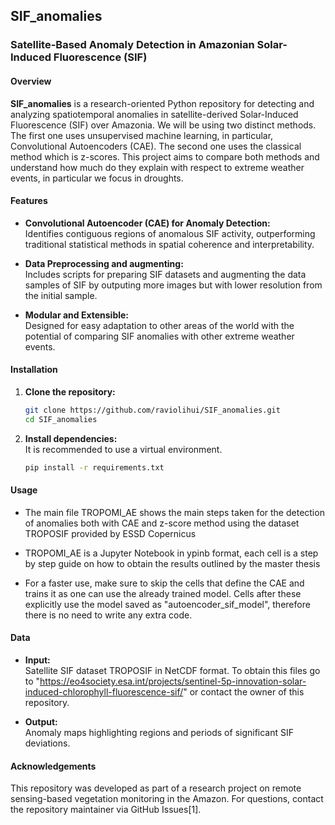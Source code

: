 ## SIF_anomalies

### Satellite-Based Anomaly Detection in Amazonian Solar-Induced Fluorescence (SIF)

#### Overview

**SIF_anomalies** is a research-oriented Python repository for detecting and analyzing spatiotemporal anomalies in satellite-derived Solar-Induced Fluorescence (SIF) over Amazonia. We will be using two distinct methods. The first one uses unsupervised machine learning, in particular, Convolutional Autoencoders (CAE). The second one uses the classical method which is z-scores. This project aims to compare both methods and understand how much do they explain with respect to extreme weather events, in particular we focus in droughts. 

#### Features

- **Convolutional Autoencoder (CAE) for Anomaly Detection:**  
  Identifies contiguous regions of anomalous SIF activity, outperforming traditional statistical methods in spatial coherence and interpretability.

- **Data Preprocessing and augmenting:**  
  Includes scripts for preparing SIF datasets and augmenting the data samples of SIF by outputing more images but with lower resolution from the initial sample.


- **Modular and Extensible:**  
  Designed for easy adaptation to other areas of the world with the potential of comparing SIF anomalies with other extreme weather events. 

#### Installation

1. **Clone the repository:**
   ```bash
   git clone https://github.com/raviolihui/SIF_anomalies.git
   cd SIF_anomalies
   ```

2. **Install dependencies:**  
   It is recommended to use a virtual environment.
   ```bash
   pip install -r requirements.txt
   ```

#### Usage

- The main file TROPOMI_AE shows the main steps taken for the detection of anomalies both with CAE and z-score method using the dataset TROPOSIF provided by ESSD Copernicus

- TROPOMI_AE is a Jupyter Notebook in ypinb format, each cell is a step by step guide on how to obtain the results outlined by the master thesis

- For a faster use, make sure to skip the cells that define the CAE and trains it as one can use the already trained model. Cells after these explicitly use the model saved as "autoencoder_sif_model", therefore there is no need to write any extra code. 

#### Data

- **Input:**  
  Satellite SIF dataset TROPOSIF in NetCDF format. To obtain this files go to "https://eo4society.esa.int/projects/sentinel-5p-innovation-solar-induced-chlorophyll-fluorescence-sif/" or contact the owner of this repository. 
  
- **Output:**  
  Anomaly maps highlighting regions and periods of significant SIF deviations.

#### Acknowledgements

This repository was developed as part of a research project on remote sensing-based vegetation monitoring in the Amazon. For questions, contact the repository maintainer via GitHub Issues[1].
